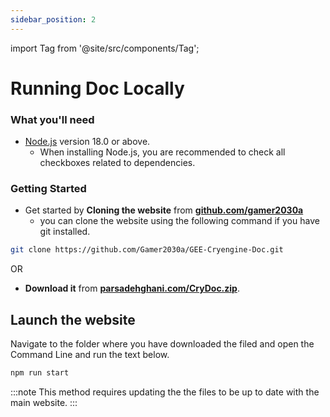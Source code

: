```yaml
---
sidebar_position: 2
---
```

import Tag from '@site/src/components/Tag';


# Running Doc Locally


### What you'll need

- [Node.js](https://nodejs.org/en/download/) <Tag color="#ff5733">version 18.0 or above</Tag>.
  - When installing Node.js, you are recommended to <Tag color="#ff5733"> check all checkboxes related to dependencies</Tag>.

### Getting Started

- Get started by <Tag color="#ff5733">**Cloning the website**</Tag> from **[github.com/gamer2030a](github.com/gamer2030a)**
  - you can clone the website using the following command if you have <Tag color="#ff5733">git</Tag> installed.
```bash title="Command"
git clone https://github.com/Gamer2030a/GEE-Cryengine-Doc.git
```
OR

- <Tag color="#ff5733"> **Download it**</Tag> from **[parsadehghani.com/CryDoc.zip](https://parsadehghani.com/CryDoc.zip)**.

## Launch the website

Navigate to the folder where you have downloaded the filed and open the Command Line and run the text below.
```bash title="Command"
npm run start
```

:::note
This method requires updating the the files to be up to date with the main website.
:::